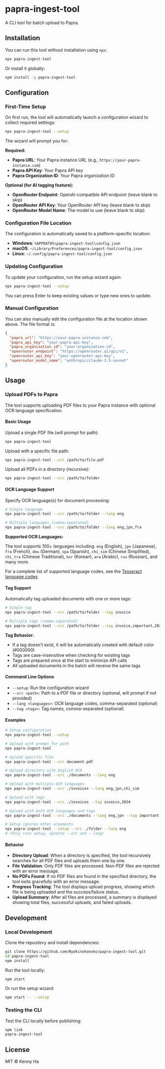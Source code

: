 # papra-ingest-tool

A CLI tool for batch upload to Papra.

## Installation

You can run this tool without installation using `npx`:

```bash
npx papra-ingest-tool
```

Or install it globally:

```bash
npm install -g papra-ingest-tool
```

## Configuration

### First-Time Setup

On first run, the tool will automatically launch a configuration wizard to collect required settings:

```bash
npx papra-ingest-tool --setup
```

The wizard will prompt you for:

**Required:**

- **Papra URL**: Your Papra instance URL (e.g., `https://your-papra-instance.com`)
- **Papra API Key**: Your Papra API key
- **Papra Organization ID**: Your Papra organization ID

**Optional (for AI tagging feature):**

- **OpenRouter Endpoint**: OpenAI-compatible API endpoint (leave blank to skip)
- **OpenRouter API Key**: Your OpenRouter API key (leave blank to skip)
- **OpenRouter Model Name**: The model to use (leave blank to skip)

### Configuration File Location

The configuration is automatically saved to a platform-specific location:

- **Windows**: `%APPDATA%\papra-ingest-tool\config.json`
- **macOS**: `~/Library/Preferences/papra-ingest-tool/config.json`
- **Linux**: `~/.config/papra-ingest-tool/config.json`

### Updating Configuration

To update your configuration, run the setup wizard again:

```bash
npx papra-ingest-tool --setup
```

You can press Enter to keep existing values or type new ones to update.

### Manual Configuration

You can also manually edit the configuration file at the location shown above. The file format is:

```json
{
  "papra_url": "https://your-papra-instance.com",
  "papra_api_key": "your-papra-api-key",
  "papra_organization_id": "your-organization-id",
  "openrouter_endpoint": "https://openrouter.ai/api/v1",
  "openrouter_api_key": "your-openrouter-api-key",
  "openrouter_model_name": "anthropic/claude-3.5-sonnet"
}
```

## Usage

### Upload PDFs to Papra

The tool supports uploading PDF files to your Papra instance with optional OCR language specification.

#### Basic Usage

Upload a single PDF file (will prompt for path):

```bash
npx papra-ingest-tool
```

Upload with a specific file path:

```bash
npx papra-ingest-tool --src /path/to/file.pdf
```

Upload all PDFs in a directory (recursive):

```bash
npx papra-ingest-tool --src /path/to/folder
```

#### OCR Language Support

Specify OCR language(s) for document processing:

```bash
# Single language
npx papra-ingest-tool --src /path/to/folder --lang eng

# Multiple languages (comma-separated)
npx papra-ingest-tool --src /path/to/folder --lang eng,jpn,fra
```

**Supported OCR Languages:**

The tool supports 100+ languages including: `eng` (English), `jpn` (Japanese), `fra` (French), `deu` (German), `spa` (Spanish), `chi_sim` (Chinese Simplified), `chi_tra` (Chinese Traditional), `kor` (Korean), `ara` (Arabic), `rus` (Russian), and many more.

For a complete list of supported language codes, see the [Tesseract language codes](https://tesseract-ocr.github.io/tessdoc/Data-Files-in-different-versions.html).

#### Tag Support

Automatically tag uploaded documents with one or more tags:

```bash
# Single tag
npx papra-ingest-tool --src /path/to/folder --tag invoice

# Multiple tags (comma-separated)
npx papra-ingest-tool --src /path/to/folder --tag invoice,important,2024
```

**Tag Behavior:**

- If a tag doesn't exist, it will be automatically created with default color (#000000)
- Tags are case-insensitive when checking for existing tags
- Tags are prepared once at the start to minimize API calls
- All uploaded documents in the batch will receive the same tags

#### Command Line Options

- `--setup`: Run the configuration wizard
- `--src <path>`: Path to a PDF file or directory (optional, will prompt if not provided)
- `--lang <languages>`: OCR language codes, comma-separated (optional)
- `--tag <tags>`: Tag names, comma-separated (optional)

#### Examples

```bash
# Setup configuration
npx papra-ingest-tool --setup

# Upload with prompt for path
npx papra-ingest-tool

# Upload specific file
npx papra-ingest-tool --src document.pdf

# Upload directory with English OCR
npx papra-ingest-tool --src ./documents --lang eng

# Upload with multiple OCR languages
npx papra-ingest-tool --src ./invoices --lang eng,jpn,chi_sim

# Upload with tags
npx papra-ingest-tool --src ./invoices --tag invoice,2024

# Upload with both OCR languages and tags
npx papra-ingest-tool --src ./documents --lang eng,jpn --tag important,review

# Setup ignores other arguments
npx papra-ingest-tool --setup --src ./folder --lang eng
# (Only runs setup, ignores --src and --lang)
```

#### Behavior

- **Directory Upload**: When a directory is specified, the tool recursively searches for all PDF files and uploads them one by one.
- **File Validation**: Only PDF files are processed. Non-PDF files are rejected with an error message.
- **No PDFs Found**: If no PDF files are found in the specified directory, the tool exits gracefully with an error message.
- **Progress Tracking**: The tool displays upload progress, showing which file is being uploaded and the success/failure status.
- **Upload Summary**: After all files are processed, a summary is displayed showing total files, successful uploads, and failed uploads.

## Development

### Local Development

Clone the repository and install dependencies:

```bash
git clone https://github.com/Nyokinokonoko/papra-ingest-tool.git
cd papra-ingest-tool
npm install
```

Run the tool locally:

```bash
npm start
```

Or run the setup wizard:

```bash
npm start -- --setup
```

### Testing the CLI

Test the CLI locally before publishing:

```bash
npm link
papra-ingest-tool
```

## License

MIT © Kenny Ha
